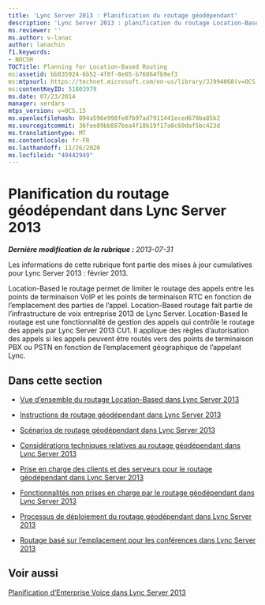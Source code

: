 ```yaml
---
title: 'Lync Server 2013 : Planification du routage géodépendant'
description: 'Lync Server 2013 : planification du routage Location-Based.'
ms.reviewer: ''
ms.author: v-lanac
author: lanachin
f1.keywords:
- NOCSH
TOCTitle: Planning for Location-Based Routing
ms:assetid: bb035924-6b52-4f0f-8e05-b76864fb9ef3
ms:mtpsurl: https://technet.microsoft.com/en-us/library/JJ994068(v=OCS.15)
ms:contentKeyID: 51803979
ms.date: 07/23/2014
manager: serdars
mtps_version: v=OCS.15
ms.openlocfilehash: 894a596e998fe07b97ad7911441eced670ba85b2
ms.sourcegitcommit: 36fee89bb887bea4f18b19f17a8c69daf5bc423d
ms.translationtype: MT
ms.contentlocale: fr-FR
ms.lasthandoff: 11/26/2020
ms.locfileid: "49442949"
---
```

# <a name="planning-for-location-based-routing-in-lync-server-2013"></a>Planification du routage géodépendant dans Lync Server 2013

<div data-xmlns="http://www.w3.org/1999/xhtml">

<div class="topic" data-xmlns="http://www.w3.org/1999/xhtml" data-msxsl="urn:schemas-microsoft-com:xslt" data-cs="https://msdn.microsoft.com/">

<div data-asp="https://msdn2.microsoft.com/asp">



</div>

<div id="mainSection">

<div id="mainBody">

<span> </span>

_**Dernière modification de la rubrique :** 2013-07-31_

Les informations de cette rubrique font partie des mises à jour cumulatives pour Lync Server 2013 : février 2013.

Location-Based le routage permet de limiter le routage des appels entre les points de terminaison VoIP et les points de terminaison RTC en fonction de l’emplacement des parties de l’appel. Location-Based routage fait partie de l’infrastructure de voix entreprise 2013 de Lync Server. Location-Based le routage est une fonctionnalité de gestion des appels qui contrôle le routage des appels par Lync Server 2013 CU1. Il applique des règles d’autorisation des appels si les appels peuvent être routés vers des points de terminaison PBX ou PSTN en fonction de l’emplacement géographique de l’appelant Lync.

<div>

## <a name="in-this-section"></a>Dans cette section

  - [Vue d’ensemble du routage Location-Based dans Lync Server 2013](lync-server-2013-overview-of-location-based-routing.md)

  - [Instructions de routage géodépendant dans Lync Server 2013](lync-server-2013-guidance-for-location-based-routing.md)

  - [Scénarios de routage géodépendant dans Lync Server 2013](lync-server-2013-scenarios-for-location-based-routing.md)

  - [Considérations techniques relatives au routage géodépendant dans Lync Server 2013](lync-server-2013-technical-considerations-for-location-based-routing.md)

  - [Prise en charge des clients et des serveurs pour le routage géodépendant dans Lync Server 2013](lync-server-2013-client-and-server-support-for-location-based-routing.md)

  - [Fonctionnalités non prises en charge par le routage géodépendant dans Lync Server 2013](lync-server-2013-capabilities-not-supported-by-location-based-routing.md)

  - [Processus de déploiement du routage géodépendant dans Lync Server 2013](lync-server-2013-deployment-process-for-location-based-routing.md)

  - [Routage basé sur l’emplacement pour les conférences dans Lync Server 2013](lync-server-2013-location-based-routing-for-conferencing.md)

</div>

<div>

## <a name="see-also"></a>Voir aussi


[Planification d’Enterprise Voice dans Lync Server 2013](lync-server-2013-planning-for-enterprise-voice.md)  
  

</div>

</div>

<span> </span>

</div>

</div>

</div>

